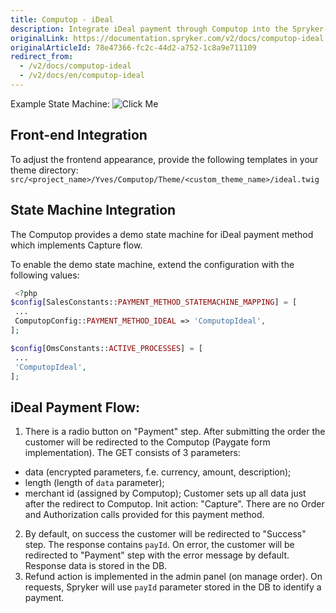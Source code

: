 ```yaml
---
title: Computop - iDeal
description: Integrate iDeal payment through Computop into the Spryker-based shop.
originalLink: https://documentation.spryker.com/v2/docs/computop-ideal
originalArticleId: 78e47366-fc2c-44d2-a752-1c8a9e711109
redirect_from:
  - /v2/docs/computop-ideal
  - /v2/docs/en/computop-ideal
---
```


Example State Machine:
![Click Me](https://spryker.s3.eu-central-1.amazonaws.com/docs/Technology+Partners/Payment+Partners/Computop/computop-ideal-flow-example.png) 

## Front-end Integration

To adjust the frontend appearance, provide the following templates in your theme directory:
`src/<project_name>/Yves/Computop/Theme/<custom_theme_name>/ideal.twig`

## State Machine Integration

The Computop provides a demo state machine for iDeal payment method which implements Capture flow.

To enable the demo state machine, extend the configuration with the following values:
```php
 <?php
$config[SalesConstants::PAYMENT_METHOD_STATEMACHINE_MAPPING] = [
 ...
 ComputopConfig::PAYMENT_METHOD_IDEAL => 'ComputopIdeal',
];

$config[OmsConstants::ACTIVE_PROCESSES] = [
 ...
 'ComputopIdeal',
];
```

## iDeal Payment Flow:

1. There is a radio button on "Payment" step. After submitting the order the customer will be redirected to the Computop (Paygate form implementation). The GET consists of 3 parameters:
  - data (encrypted parameters, f.e. currency, amount, description);
  - length (length of `data` parameter);
  - merchant id (assigned by Computop);
Customer sets up all data just after the redirect to Computop.
Init action: "Capture". There are no Order and Authorization calls provided for this payment method.
2. By default, on success the customer  will be redirected to "Success" step. The response contains `payId`. On error, the customer  will be redirected to "Payment" step with the error message by default. Response data is stored in the DB.
3. Refund action is implemented in the admin panel (on manage order). On requests, Spryker will use `payId` parameter stored in the DB to identify a payment.
